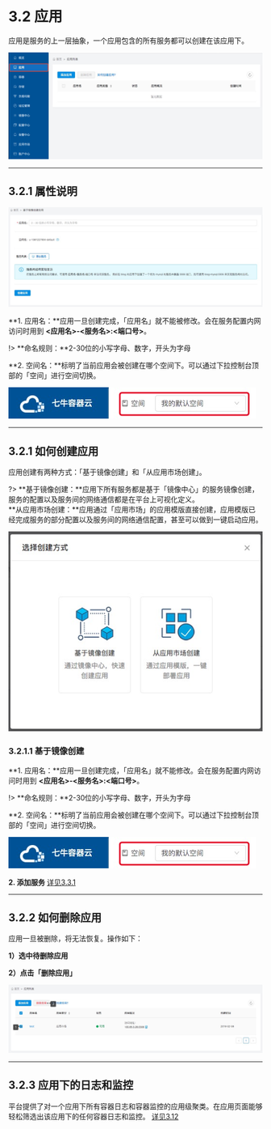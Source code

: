 # 3.2 应用
应用是服务的上一层抽象，一个应用包含的所有服务都可以创建在该应用下。

![](_figures/user-guide/app-create-0.png)
***   

## 3.2.1 属性说明
![添加应用](_figures/user-guide/app-create-2.png)

**1. 应用名：**应用一旦创建完成，「应用名」就不能被修改。会在服务配置内网访问时用到 **<应用名>-<服务名>:<端口号>**。

!> **命名规则：**2-30位的小写字母、数字，开头为字母

**2. 空间名：**标明了当前应用会被创建在哪个空间下。可以通过下拉控制台顶部的「空间」进行空间切换。

![下拉选择空间](_figures/quick-start/create-app-namespace.png)
***   

## 3.2.1 如何创建应用
应用创建有两种方式：「基于镜像创建」和「从应用市场创建」。

?> **基于镜像创建：**应用下所有服务都是基于「镜像中心」的服务镜像创建，服务的配置以及服务间的网络通信都是在平台上可视化定义。<br>
   **从应用市场创建：**应用通过「应用市场」的应用模版直接创建，应用模版已经完成服务的部分配置以及服务间的网络通信配置，甚至可以做到一键启动应用。
   
![](_figures/user-guide/app-create-1.png)

### 3.2.1.1 基于镜像创建
**1. 应用名：**应用一旦创建完成，「应用名」就不能修改。会在服务配置内网访问时用到 **<应用名>-<服务名>:<端口号>**。

!> **命名规则：**2-30位的小写字母、数字，开头为字母

**2. 空间名：**标明了当前应用会被创建在哪个空间下。可以通过下拉控制台顶部的「空间」进行空间切换。

![下拉选择空间](_figures/quick-start/create-app-namespace.png)

**2. 添加服务** [详见3.3.1](/user-guide/service?id=_331-%e6%b7%bb%e5%8a%a0%e6%9c%8d%e5%8a%a1)
***

## 3.2.2 如何删除应用

应用一旦被删除，将无法恢复。操作如下：

**1）选中待删除应用**

**2）点击「删除应用」**

![添加应用](_figures/user-guide/app-delete.png)
***

## 3.2.3 应用下的日志和监控

平台提供了对一个应用下所有容器日志和容器监控的应用级聚类。在应用页面能够轻松筛选出该应用下的任何容器日志和监控。
[详见3.12](user-guide/log-and-monitor.md)

